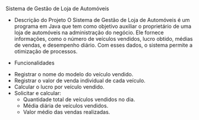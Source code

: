 Sistema de Gestão de Loja de Automóveis

* Descrição do Projeto
O Sistema de Gestão de Loja de Automóveis é um programa em Java que tem como objetivo auxiliar o proprietário de uma loja de automóveis na administração do negócio. 
Ele fornece informações, como o número de veículos vendidos, lucro obtido, médias de vendas, e desempenho diário. 
Com esses dados, o sistema permite a otimização de processos.

* Funcionalidades
- Registrar o nome do modelo do veículo vendido.
- Registrar o valor de venda individual de cada veículo.
- Calcular o lucro por veículo vendido.
- Solicitar e calcular:
  - Quantidade total de veículos vendidos no dia.
  - Média diária de veículos vendidos.
  - Valor médio das vendas realizadas.

